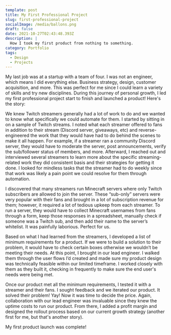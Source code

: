 ```yaml
---
template: post
title: My First Professional Project
slug: first-professional-project
socialImage: /media/ballons.png
draft: false
date: 2021-10-27T02:43:48.393Z
description: |
  How I took my first product from nothing to something.
category: Portfolio
tags:
  - Design
  - Projects
---
```

My last job was at a startup with a team of four. I was not an engineer, which means I did everything else.  Business strategy, design, customer acquisition, and more. This was perfect for me since I could learn a variety of skills and try new disciplines. During this journey of personal growth, I led my first professional project start to finish and launched a product! Here's the story:

We knew Twitch streamers generally had a lot of work to do and we wanted to know what specifically we could automate for them. I started by sitting in on a sample of Twitch streams. I noted what each streamer offered to fans in addition to their stream (Discord server, giveaways, etc) and reverse-engineered the work that they would have had to do behind the scenes to make it all happen. For example, if a streamer ran a community Discord server, they would have to moderate the server, post announcements, verify the sub/follower status of members, and more. Afterward, I reached out and interviewed several streamers to learn more about the specific streaming-related work they did consistent basis and their strategies for getting it done. I looked for mindless tasks that the streamer had to do weekly since that work was likely a pain point we could resolve for them through automation.

I discovered that many streamers run Minecraft servers where only Twitch subscribers are allowed to join the server. These “sub-only” servers were very popular with their fans and brought in a lot of subscription revenue for them; however, it required a lot of tedious upkeep from each streamer. To run a server, they would have to collect Minecraft usernames from fans through a form, keep those responses in a spreadsheet, manually check if someone was a Twitch sub, and then add their name to the server’s whitelist. It was painfully laborious. Perfect for us.

Based on what I had learned from the streamers, I developed a list of minimum requirements for a product. If we were to build a solution to their problem, it would have to check certain boxes otherwise we wouldn’t be meeting their needs.  At this point, I brought in our lead engineer. I walked them through the user flows I’d created and made sure my product design was technically feasible within our limited timeframe. I worked closely with them as they built it, checking in frequently to make sure the end user's needs were being met. 

Once our product met all the minimum requirements, I tested it with a streamer and their fans. I sought feedback and we iterated our product. It solved their problem! Yay! Now it was time to decide the price. Again, collaboration with our lead engineer was invaluable since they knew the uptime costs to run our product. From there, I added a profit margin and designed the rollout process based on our current growth strategy (another first for me, but that's another story). 

My first product launch was complete!